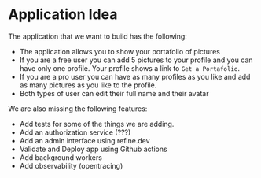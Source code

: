 # Application Idea

The application that we want to build has the following:
- The application allows you to show your portafolio of pictures
- If you are a free user you can add 5 pictures to your profile and you can have only one profile. Your profile shows a link to `Get a Portafolio`.
- If you are a pro user you can have as many profiles as you like and add as many pictures as you like to the profile.
- Both types of user can edit their full name and their avatar

We are also missing the following features:
- Add tests for some of the things we are adding.
- Add an authorization service (???)
- Add an admin interface using refine.dev
- Validate and Deploy app using Github actions
- Add background workers
- Add observability (opentracing)
